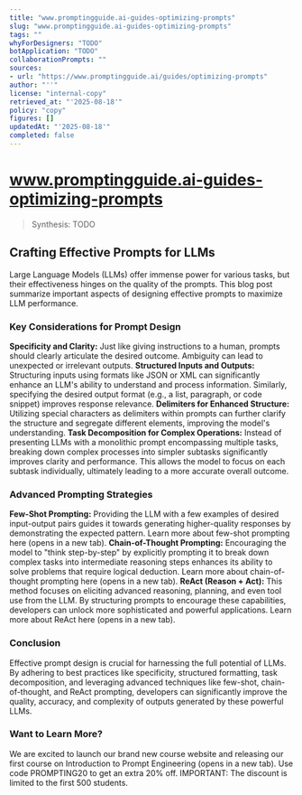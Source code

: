 ```yaml
---
title: "www.promptingguide.ai-guides-optimizing-prompts"
slug: "www.promptingguide.ai-guides-optimizing-prompts"
tags: ""
whyForDesigners: "TODO"
botApplication: "TODO"
collaborationPrompts: ""
sources:
- url: "https://www.promptingguide.ai/guides/optimizing-prompts"
author: "''"
license: "internal-copy"
retrieved_at: "'2025-08-18'"
policy: "copy"
figures: []
updatedAt: "'2025-08-18'"
completed: false
---
```


# www.promptingguide.ai-guides-optimizing-prompts

> Synthesis: TODO

## Crafting Effective Prompts for LLMs
Large Language Models (LLMs) offer immense power for various tasks, but their effectiveness hinges on the quality of the prompts. This blog post summarize important aspects of designing effective prompts to maximize LLM performance.
### Key Considerations for Prompt Design
**Specificity and Clarity:**
Just like giving instructions to a human, prompts should clearly articulate the desired outcome. Ambiguity can lead to unexpected or irrelevant outputs. **Structured Inputs and Outputs:**
Structuring inputs using formats like JSON or XML can significantly enhance an LLM's ability to understand and process information. Similarly, specifying the desired output format (e.g., a list, paragraph, or code snippet) improves response relevance. **Delimiters for Enhanced Structure:**
Utilizing special characters as delimiters within prompts can further clarify the structure and segregate different elements, improving the model's understanding. **Task Decomposition for Complex Operations:**
Instead of presenting LLMs with a monolithic prompt encompassing multiple tasks, breaking down complex processes into simpler subtasks significantly improves clarity and performance. This allows the model to focus on each subtask individually, ultimately leading to a more accurate overall outcome.
### Advanced Prompting Strategies
**Few-Shot Prompting:**
Providing the LLM with a few examples of desired input-output pairs guides it towards generating higher-quality responses by demonstrating the expected pattern. Learn more about few-shot prompting here (opens in a new tab). **Chain-of-Thought Prompting:**
Encouraging the model to "think step-by-step" by explicitly prompting it to break down complex tasks into intermediate reasoning steps enhances its ability to solve problems that require logical deduction. Learn more about chain-of-thought prompting here (opens in a new tab). **ReAct (Reason + Act):**
This method focuses on eliciting advanced reasoning, planning, and even tool use from the LLM. By structuring prompts to encourage these capabilities, developers can unlock more sophisticated and powerful applications. Learn more about ReAct here (opens in a new tab).
### Conclusion
Effective prompt design is crucial for harnessing the full potential of LLMs. By adhering to best practices like specificity, structured formatting, task decomposition, and leveraging advanced techniques like few-shot, chain-of-thought, and ReAct prompting, developers can significantly improve the quality, accuracy, and complexity of outputs generated by these powerful LLMs.
### Want to Learn More?
We are excited to launch our brand new course website and releasing our first course on Introduction to Prompt Engineering (opens in a new tab).
Use code PROMPTING20 to get an extra 20% off.
IMPORTANT: The discount is limited to the first 500 students.


